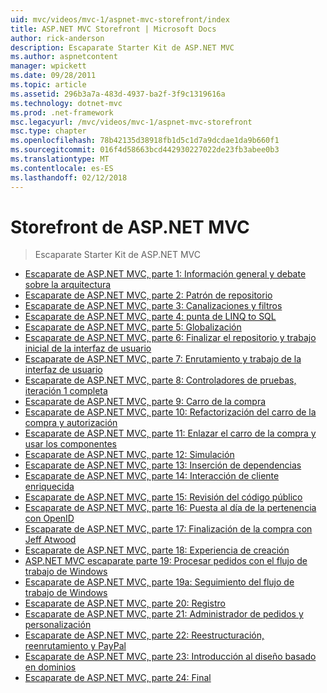 ```yaml
---
uid: mvc/videos/mvc-1/aspnet-mvc-storefront/index
title: ASP.NET MVC Storefront | Microsoft Docs
author: rick-anderson
description: Escaparate Starter Kit de ASP.NET MVC
ms.author: aspnetcontent
manager: wpickett
ms.date: 09/28/2011
ms.topic: article
ms.assetid: 296b3a7a-483d-4937-ba2f-3f9c1319616a
ms.technology: dotnet-mvc
ms.prod: .net-framework
msc.legacyurl: /mvc/videos/mvc-1/aspnet-mvc-storefront
msc.type: chapter
ms.openlocfilehash: 78b42135d38918fb1d5c1d7a9dcdae1da9b660f1
ms.sourcegitcommit: 016f4d58663bcd442930227022de23fb3abee0b3
ms.translationtype: MT
ms.contentlocale: es-ES
ms.lasthandoff: 02/12/2018
---
```

<a name="aspnet-mvc-storefront"></a>Storefront de ASP.NET MVC
====================
> Escaparate Starter Kit de ASP.NET MVC


- [Escaparate de ASP.NET MVC, parte 1: Información general y debate sobre la arquitectura](aspnet-mvc-storefront-part-1-architectural-discussion-and-overview.md)
- [Escaparate de ASP.NET MVC, parte 2: Patrón de repositorio](aspnet-mvc-storefront-part-2-the-repository-pattern.md)
- [Escaparate de ASP.NET MVC, parte 3: Canalizaciones y filtros](aspnet-mvc-storefront-part-3-pipes-and-filters.md)
- [Escaparate de ASP.NET MVC, parte 4: punta de LINQ to SQL](aspnet-mvc-storefront-part-4-linq-to-sql-spike.md)
- [Escaparate de ASP.NET MVC, parte 5: Globalización](aspnet-mvc-storefront-part-5-globalization.md)
- [Escaparate de ASP.NET MVC, parte 6: Finalizar el repositorio y trabajo inicial de la interfaz de usuario](aspnet-mvc-storefront-part-6-finishing-the-repository-and-initial-ui-work.md)
- [Escaparate de ASP.NET MVC, parte 7: Enrutamiento y trabajo de la interfaz de usuario](aspnet-mvc-storefront-part-7-routing-and-ui-work.md)
- [Escaparate de ASP.NET MVC, parte 8: Controladores de pruebas, iteración 1 completa](aspnet-mvc-storefront-part-8-testing-controllers-iteration-1-complete.md)
- [Escaparate de ASP.NET MVC, parte 9: Carro de la compra](aspnet-mvc-storefront-part-9-the-shopping-cart.md)
- [Escaparate de ASP.NET MVC, parte 10: Refactorización del carro de la compra y autorización](aspnet-mvc-storefront-part-10-shopping-cart-refactor-and-authorization.md)
- [Escaparate de ASP.NET MVC, parte 11: Enlazar el carro de la compra y usar los componentes](aspnet-mvc-storefront-part-11-hooking-up-the-shopping-cart-and-using-components.md)
- [Escaparate de ASP.NET MVC, parte 12: Simulación](aspnet-mvc-storefront-part-12-mocking.md)
- [Escaparate de ASP.NET MVC, parte 13: Inserción de dependencias](aspnet-mvc-storefront-part-13-dependency-injection.md)
- [Escaparate de ASP.NET MVC, parte 14: Interacción de cliente enriquecida](aspnet-mvc-storefront-part-14-rich-client-interaction.md)
- [Escaparate de ASP.NET MVC, parte 15: Revisión del código público](aspnet-mvc-storefront-part-15-public-code-review.md)
- [Escaparate de ASP.NET MVC, parte 16: Puesta al día de la pertenencia con OpenID](aspnet-mvc-storefront-part-16-membership-redo-with-openid.md)
- [Escaparate de ASP.NET MVC, parte 17: Finalización de la compra con Jeff Atwood](aspnet-mvc-storefront-part-17-checkout-with-jeff-atwood.md)
- [Escaparate de ASP.NET MVC, parte 18: Experiencia de creación](aspnet-mvc-storefront-part-18-creating-an-experience.md)
- [ASP.NET MVC escaparate parte 19: Procesar pedidos con el flujo de trabajo de Windows](aspnet-mvc-storefront-part-19-processing-orders-with-windows-workflow.md)
- [Escaparate de ASP.NET MVC, parte 19a: Seguimiento del flujo de trabajo de Windows](aspnet-mvc-storefront-part-19a-windows-workflow-followup.md)
- [Escaparate de ASP.NET MVC, parte 20: Registro](aspnet-mvc-storefront-part-20-logging.md)
- [Escaparate de ASP.NET MVC, parte 21: Administrador de pedidos y personalización](aspnet-mvc-storefront-part-21-order-manager-and-personalization.md)
- [Escaparate de ASP.NET MVC, parte 22: Reestructuración, reenrutamiento y PayPal](aspnet-mvc-storefront-part-22-restructuring-rerouting-and-paypal.md)
- [Escaparate de ASP.NET MVC, parte 23: Introducción al diseño basado en dominios](aspnet-mvc-storefront-part-23-getting-started-with-domain-driven-design.md)
- [Escaparate de ASP.NET MVC, parte 24: Final](aspnet-mvc-storefront-part-24-finis.md)
